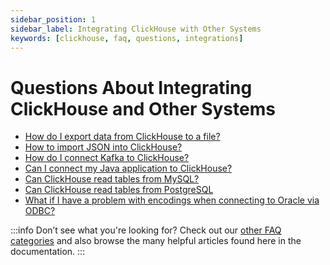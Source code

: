 ```yaml
---
sidebar_position: 1
sidebar_label: Integrating ClickHouse with Other Systems
keywords: [clickhouse, faq, questions, integrations]
---
```


# Questions About Integrating ClickHouse and Other Systems

-   [How do I export data from ClickHouse to a file?](../../faq/integration/file-export.md)
-   [How to import JSON into ClickHouse?](../../guides/developer/working-with-json/json-intro.md)
-   [How do I connect Kafka to ClickHouse?](../../integrations/data-ingestion/kafka/kakfa-intro.md)
-   [Can I connect my Java application to ClickHouse?](../../integrations/language-clients/jdbc/jdbc-with-clickhouse.md)
-   [Can ClickHouse read tables from MySQL?](../../integrations/migration/mysql/mysql-with-clickhouse.md)
-   [Can ClickHouse read tables from PostgreSQL](../../integrations/migration/postgresql/postgres-with-clickhouse.md)
-   [What if I have a problem with encodings when connecting to Oracle via ODBC?](../../faq/integration/oracle-odbc.md)

:::info Don’t see what you're looking for?
Check out our [other FAQ categories](../../faq/) and also browse the many helpful articles found here in the documentation.
:::

